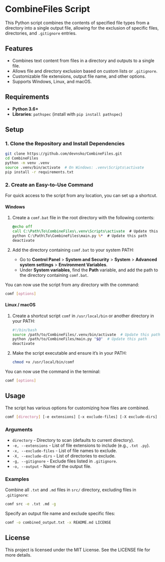 # CombineFiles Script

This Python script combines the contents of specified file types from a directory into a single output file, allowing for the exclusion of specific files, directories, and `.gitignore` entries.

## Features

- Combines text content from files in a directory and outputs to a single file.
- Allows file and directory exclusion based on custom lists or `.gitignore`.
- Customizable file extensions, output file name, and other options.
- Supports Windows, Linux, and macOS.

## Requirements

- **Python 3.6+**
- **Libraries**: `pathspec` (install with `pip install pathspec`)

## Setup

### 1. Clone the Repository and Install Dependencies

```bash
git clone https://github.com/devnsko/CombineFiles.git
cd CombineFiles
python -m venv .venv
source .venv/bin/activate  # On Windows: .venv\Scripts\activate
pip install -r requirements.txt
```

### 2. Create an Easy-to-Use Command

For quick access to the script from any location, you can set up a shortcut.

#### Windows

1. Create a `comf.bat` file in the root directory with the following contents:

   ```bat
   @echo off
   call C:\Path\To\CombineFiles\.venv\Scripts\activate  # Update this path
   python C:\Path\To\CombineFiles\main.py %*  # Update this path
   deactivate
   ```

2. Add the directory containing `comf.bat` to your system PATH:
   - Go to **Control Panel** > **System and Security** > **System** > **Advanced system settings** > **Environment Variables**.
   - Under **System variables**, find the **Path** variable, and add the path to the directory containing `comf.bat`.

You can now use the script from any directory with the command:
```bash
comf [options]
```

#### Linux / macOS

1. Create a shortcut script `comf` in `/usr/local/bin` or another directory in your PATH:

   ```bash
   #!/bin/bash
   source /path/to/CombineFiles/.venv/bin/activate  # Update this path
   python /path/to/CombineFiles/main.py "$@"  # Update this path
   deactivate
   ```

2. Make the script executable and ensure it’s in your PATH:

   ```bash
   chmod +x /usr/local/bin/comf
   ```

You can now use the command in the terminal:
```bash
comf [options]
```

## Usage

The script has various options for customizing how files are combined.

```bash
comf [directory] [-e extensions] [-x exclude-files] [-X exclude-dirs] [-g] [-o output]
```

### Arguments

- `directory` - Directory to scan (defaults to current directory).
- `-e, --extensions` - List of file extensions to include (e.g., `.txt .py`).
- `-x, --exclude-files` - List of file names to exclude.
- `-X, --exclude-dirs` - List of directories to exclude.
- `-g, --gitignore` - Exclude files listed in `.gitignore`.
- `-o, --output` - Name of the output file.

### Examples

Combine all `.txt` and `.md` files in `src/` directory, excluding files in `.gitignore`:

```bash
comf src -e .txt .md -g
```

Specify an output file name and exclude specific files:

```bash
comf -o combined_output.txt -x README.md LICENSE
```

## License

This project is licensed under the MIT License. See the LICENSE file for more details.
